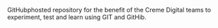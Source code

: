 GitHubphosted repository for the benefit of the Creme Digital teams to experiment, test and learn using GIT and GitHib.